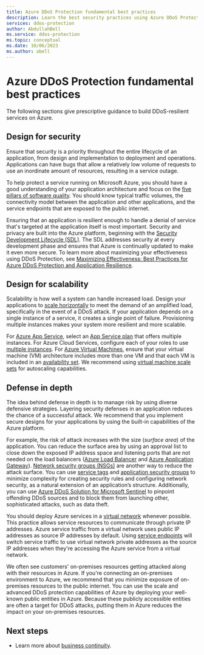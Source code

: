 ```yaml
---
title: Azure DDoS Protection fundamental best practices
description: Learn the best security practices using Azure DDoS Protection.
services: ddos-protection
author: AbdullahBell
ms.service: ddos-protection
ms.topic: conceptual
ms.date: 10/06/2023
ms.author: abell
---
```

# Azure DDoS Protection fundamental best practices

The following sections give prescriptive guidance to build DDoS-resilient services on Azure.

## Design for security

Ensure that security is a priority throughout the entire lifecycle of an application, from design and implementation to deployment and operations. Applications can have bugs that allow a relatively low volume of requests to use an inordinate amount of resources,  resulting in a service outage.

To help protect a service running on Microsoft Azure, you should have a good understanding of your application architecture and focus on the [five pillars of software quality](/azure/architecture/guide/pillars).
You should know typical traffic volumes, the connectivity model between the application and other applications, and the service endpoints that are exposed to the public internet.

Ensuring that an application is resilient enough to handle a denial of service that's targeted at the application itself is most important. Security and privacy are built into the Azure platform, beginning with the [Security Development Lifecycle (SDL)](https://www.microsoft.com/sdl/default.aspx). The SDL addresses security at every development phase and ensures that Azure is continually updated to make it even more secure. To learn more about maximizing your effectiveness using DDoS Protection, see [Maximizing Effectiveness: Best Practices for Azure DDoS Protection and Application Resilience](https://techcommunity.microsoft.com/t5/azure-network-security-blog/maximizing-effectiveness-best-practices-for-azure-ddos/ba-p/3914324).



## Design for scalability

Scalability is how well a system can handle increased load. Design your applications to [scale horizontally](/azure/architecture/guide/design-principles/scale-out) to meet the demand of an amplified load, specifically in the event of a DDoS attack. If your application depends on a single instance of a service, it creates a single point of failure. Provisioning multiple instances makes your system more resilient and more scalable.

For [Azure App Service](../app-service/overview.md), select an [App Service plan](../app-service/overview-hosting-plans.md) that offers multiple instances. For Azure Cloud Services, configure each of your roles to use [multiple instances](../cloud-services/cloud-services-choose-me.md). 
For [Azure Virtual Machines](../virtual-machines/index.yml), ensure that your virtual machine (VM) architecture includes more than one VM and that each VM is included in an [availability set](../virtual-machines/windows/tutorial-availability-sets.md). We recommend using [virtual machine scale sets](../virtual-machine-scale-sets/overview.md) for autoscaling capabilities.

## Defense in depth

The idea behind defense in depth is to manage risk by using diverse defensive strategies. Layering security defenses in an application reduces the chance of a successful attack. We recommend that you implement secure designs for your applications by using the built-in capabilities of the Azure platform.

For example, the risk of attack increases with the size (*surface area*) of the application. You can reduce the surface area by using an approval list to close down the exposed IP address space and listening ports that are not needed on the load balancers ([Azure Load Balancer](../load-balancer/quickstart-load-balancer-standard-public-portal.md) and [Azure Application Gateway](../application-gateway/application-gateway-create-probe-portal.md)). [Network security groups (NSGs)](../virtual-network/network-security-groups-overview.md) are another way to reduce the attack surface.
You can use [service tags](../virtual-network/network-security-groups-overview.md#service-tags) and [application security groups](../virtual-network/network-security-groups-overview.md#application-security-groups) to minimize complexity for creating security rules and configuring network security, as a natural extension of an application’s structure. Additionally, you can use [Azure DDoS Solution for Microsoft Sentinel](https://techcommunity.microsoft.com/t5/azure-network-security-blog/new-azure-ddos-solution-for-microsoft-sentinel/ba-p/3732013) to pinpoint offending DDoS sources and to block them from launching other, sophisticated attacks, such as data theft.

You should deploy Azure services in a [virtual network](../virtual-network/virtual-networks-overview.md) whenever possible. This practice allows service resources to communicate through private IP addresses. Azure service traffic from a virtual network uses public IP addresses as source IP addresses by default. Using [service endpoints](../virtual-network/virtual-network-service-endpoints-overview.md) will switch service traffic to use virtual network private addresses as the source IP addresses when they're accessing the Azure service from a virtual network.

We often see customers' on-premises resources getting attacked along with their resources in Azure. If you're connecting an on-premises environment to Azure, we recommend that you minimize exposure of on-premises resources to the public internet. You can use the scale and advanced DDoS protection capabilities of Azure by deploying your well-known public entities in Azure. Because these publicly accessible entities are often a target for DDoS attacks, putting them in Azure reduces the impact on your on-premises resources.



## Next steps

* Learn more about [business continuity](ddos-disaster-recovery-guidance.md).
